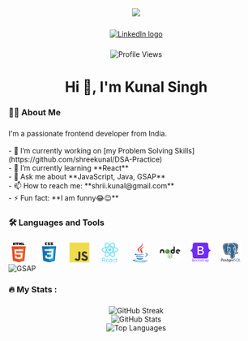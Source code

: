 <div align="center">
  <img height="150" src="https://raw.githubusercontent.com/shreekunal/shreekunal/main/coding.gif" />
</div>

###

<div align="center">
  <a href="https://linkedin.com/in/shreekunal" target="_blank">
    <img src="https://img.shields.io/static/v1?message=LinkedIn&logo=linkedin&label=&color=0077B5&logoColor=white&labelColor=&style=for-the-badge" height="25" alt="LinkedIn logo" />
  </a>
</div>

###

<div align="center">
  <img src="https://komarev.com/ghpvc/?username=shreekunal&label=Profile%20views&color=0e75b6&style=flat" alt="Profile Views" />
</div>

###

<h1 align="center">Hi 👋, I'm Kunal Singh</h1>

###

<h3 align="left">👨‍💻 About Me</h3>

###

<p align="left">
I'm a passionate frontend developer from India.<br><br>
- 🔭 I’m currently working on [my Problem Solving Skills](https://github.com/shreekunal/DSA-Practice)<br>
- 🌱 I’m currently learning **React**<br>
- 💬 Ask me about **JavaScript, Java, GSAP**<br>
- 📫 How to reach me: **shrii.kunal@gmail.com**<br>
- ⚡ Fun fact: **I am funny😂😉**
</p>

###

<h3 align="left">🛠 Languages and Tools</h3>

###

<div align="left">
  <img src="https://raw.githubusercontent.com/devicons/devicon/master/icons/html5/html5-original-wordmark.svg" height="40" alt="HTML5" />
  <img width="12" />
  <img src="https://raw.githubusercontent.com/devicons/devicon/master/icons/css3/css3-original-wordmark.svg" height="40" alt="CSS3" />
  <img width="12" />
  <img src="https://raw.githubusercontent.com/devicons/devicon/master/icons/javascript/javascript-original.svg" height="40" alt="JavaScript" />
  <img width="12" />
  <img src="https://raw.githubusercontent.com/devicons/devicon/master/icons/react/react-original-wordmark.svg" height="40" alt="React" />
  <img width="12" />
  <img src="https://raw.githubusercontent.com/devicons/devicon/master/icons/java/java-original.svg" height="40" alt="Java" />
  <img width="12" />
  <img src="https://raw.githubusercontent.com/devicons/devicon/master/icons/nodejs/nodejs-original-wordmark.svg" height="40" alt="Node.js" />
  <img width="12" />
  <img src="https://raw.githubusercontent.com/devicons/devicon/master/icons/bootstrap/bootstrap-plain-wordmark.svg" height="40" alt="Bootstrap" />
  <img width="12" />
  <img src="https://raw.githubusercontent.com/devicons/devicon/master/icons/postgresql/postgresql-original-wordmark.svg" height="40" alt="PostgreSQL" />
  <img width="12" />
  <img src="https://raw.githubusercontent.com/devicons/devicon/master/icons/gsap/gsap-original.svg" height="40" alt="GSAP" />
</div>

###

<h3 align="left">🔥 My Stats :</h3>

###

<div align="center">
  <img src="https://github-readme-streak-stats.herokuapp.com/?user=shreekunal&theme=dark&hide_border=false" height="220" alt="GitHub Streak" />
</div>

<div align="center">
  <img src="https://github-readme-stats.vercel.app/api?username=shreekunal&show_icons=true&locale=en&theme=dark" alt="GitHub Stats" />
</div>

<div align="center">
  <img src="https://github-readme-stats.vercel.app/api/top-langs?username=shreekunal&show_icons=true&locale=en&layout=compact&theme=dark" alt="Top Languages" />
</div>
